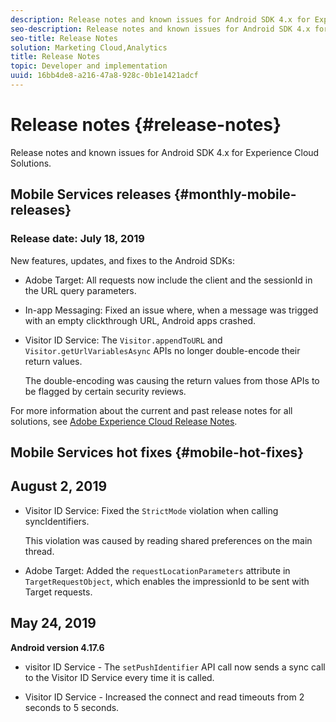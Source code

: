 ```yaml
---
description: Release notes and known issues for Android SDK 4.x for Experience Cloud Solutions.
seo-description: Release notes and known issues for Android SDK 4.x for Experience Cloud Solutions.
seo-title: Release Notes
solution: Marketing Cloud,Analytics
title: Release Notes
topic: Developer and implementation
uuid: 16bb4de8-a216-47a8-928c-0b1e1421adcf
---
```


# Release notes {#release-notes}

Release notes and known issues for Android SDK 4.x for Experience Cloud Solutions.

## Mobile Services releases {#monthly-mobile-releases}

### Release date: July 18, 2019

New features, updates, and fixes to the Android SDKs:

* Adobe Target: All requests now include the client and the sessionId in the URL query parameters.
* In-app Messaging: Fixed an issue where, when a message was trigged with an empty clickthrough URL, Android apps crashed.
* Visitor ID Service: The `Visitor.appendToURL` and `Visitor.getUrlVariablesAsync` APIs no longer double-encode their return values.

   The double-encoding was causing the return values from those APIs to be flagged by certain security reviews.

For more information about the current and past release notes for all solutions, see [Adobe Experience Cloud Release Notes](https://marketing.adobe.com/resources/help/en_US/whatsnew/). 

## Mobile Services hot fixes {#mobile-hot-fixes}

## August 2, 2019

* Visitor ID Service: Fixed the `StrictMode` violation when calling syncIdentifiers. 

  This violation was caused by reading shared preferences on the main thread.

* Adobe Target: Added the `requestLocationParameters` attribute in `TargetRequestObject`, which enables the impressionId to be sent with Target requests.

## May 24, 2019

**Android version 4.17.6**

* visitor ID Service - The 
`setPushIdentifier` API call now sends a
sync call to the Visitor ID Service every time it is called. 

* Visitor ID Service - Increased the connect and read
timeouts from 2 seconds to 5 seconds.
